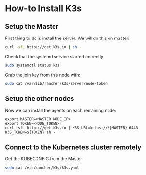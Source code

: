 # How-to Install K3s

## Setup the Master
First thing to do is install the server. We will do this on master:

```bash
curl -sfL https://get.k3s.io | sh -
```

Check that the systemd service started correctly

```bash
sudo systemctl status k3s
```

Grab the join key from this node with:

```bash
sudo cat /var/lib/rancher/k3s/server/node-token
```

## Setup the other nodes
Now we can install the agents on each remaining node:

```
export MASTER=<MASTER_NODE_IP>
export TOKEN=<NODE_TOKEN>
curl -sfL https://get.k3s.io | K3S_URL=https://${MASTER}:6443 K3S_TOKEN=${TOKEN} sh -
```

## Connect to the Kubernetes cluster remotely

Get the KUBECONFIG from the Master

```bash
sudo cat /etc/rancher/k3s/k3s.yaml
```
